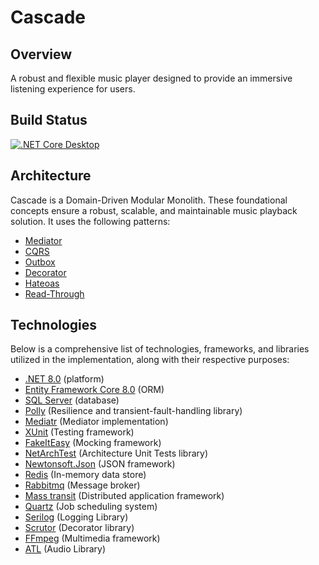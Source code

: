 # Cascade
## Overview
A robust and flexible music player designed to provide an immersive listening experience for users.
## Build Status
[![.NET Core Desktop](https://github.com/Jordan-Dimitrov/Cascade/actions/workflows/dotnet-desktop.yml/badge.svg)](https://github.com/Jordan-Dimitrov/Cascade/actions/workflows/dotnet-desktop.yml)
## Architecture
Cascade is a Domain-Driven Modular Monolith. These foundational concepts ensure a robust, scalable, and maintainable music playback solution. It uses the following patterns:
- [Mediator](https://refactoring.guru/design-patterns/mediator)
- [CQRS](https://learn.microsoft.com/en-us/azure/architecture/patterns/cqrs)
- [Outbox](https://microservices.io/patterns/data/transactional-outbox.html)
- [Decorator](https://refactoring.guru/design-patterns/decorator)
- [Hateoas](https://medium.com/spring-framework/hateoas-design-principle-giving-power-to-your-application-backend-cb1eb5ef2976)
- [Read-Through](https://www.enjoyalgorithms.com/blog/read-through-caching-strategy)
## Technologies
Below is a comprehensive list of technologies, frameworks, and libraries utilized in the implementation, along with their respective purposes:
- [.NET 8.0](https://dotnet.microsoft.com/en-us/download/dotnet/8.0) (platform)
- [Entity Framework Core 8.0](https://dotnet.microsoft.com/en-us/download/dotnet/8.0](https://learn.microsoft.com/en-us/ef/)) (ORM)
- [SQL Server](https://www.microsoft.com/en-us/sql-server/sql-server-downloads) (database)
- [Polly](https://github.com/App-vNext/Polly) (Resilience and transient-fault-handling library)
- [Mediatr](https://github.com/jbogard/MediatR) (Mediator implementation)
- [XUnit](https://xunit.net/) (Testing framework)
- [FakeItEasy](https://fakeiteasy.github.io/) (Mocking framework)
- [NetArchTest](https://github.com/BenMorris/NetArchTest.git) (Architecture Unit Tests library)
- [Newtonsoft.Json](https://www.newtonsoft.com/json) (JSON framework)
- [Redis](https://redis.io/) (In-memory data store)
- [Rabbitmq](https://www.rabbitmq.com/) (Message broker)
- [Mass transit](https://masstransit.io/) (Distributed application framework)
- [Quartz](https://www.quartz-scheduler.net/) (Job scheduling system)
- [Serilog](https://serilog.net/) (Logging Library)
- [Scrutor](https://github.com/khellang/Scrutor) (Decorator library)
- [FFmpeg](https://ffmpeg.org/) (Multimedia framework)
- [ATL](https://github.com/Zeugma440/atldotnet.git) (Audio Library)


